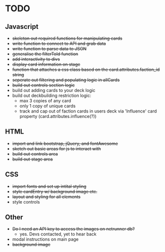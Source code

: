 # TODO

## Javascript

- ~~skeleton out required functions for manipulating cards~~
- ~~write function to connect to API and grab data~~
- ~~write  function to parse data to JSON~~
- ~~generalise the filterToId function~~
- ~~add interactivity to divs~~
- ~~display card information on stage~~
- ~~function that attaches a css class based on the card.attributes.faction_id string~~
- ~~seperate out filtering and populating logic in allCards~~
- ~~build out controls section logic~~
- build out adding cards to your deck logic
- build out deckbuilding restriction logic:
  - max 3 copies of any card
  - only 1 copy of unique cards
  - track and cap out of faction cards in users deck via 'Influence' card property (card.attributes.influence(?))

## HTML

- ~~import and link bootstrap, jQuery, and fontAwesome~~
- ~~sketch out basic areas for js to interact with~~
- ~~build out controls area~~
- ~~build out stage area~~

## CSS

- ~~import fonts and set up intital styling~~
- ~~style cardEntry w/ background image etc.~~
- ~~layout and styling for all elements~~
- style controls  

## Other

- ~~Do I need an API key to access the images on netrunner db?~~
  - yes. Devs contacted, yet to hear back
- modal instructions on main page
- ~~background image~~

